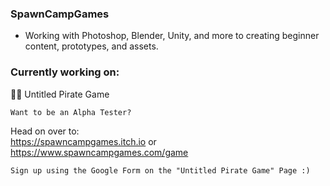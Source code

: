 ### SpawnCampGames
- Working with Photoshop, Blender, Unity, and more to creating beginner content, prototypes, and assets.

### Currently working on:
🏴‍☠️ Untitled Pirate Game
```
Want to be an Alpha Tester?
```
Head on over to:  
https://spawncampgames.itch.io or  
https://www.spawncampgames.com/game

```
Sign up using the Google Form on the "Untitled Pirate Game" Page :)
```

<!--
**SpawnCampGames/SpawnCampGames** is a ✨ _special_ ✨ repository because its `README.md` (this file) appears on your GitHub profile.

Here are some ideas to get you started:

- 🔭 I’m currently working on ...
- 🌱 I’m currently learning ...
- 👯 I’m looking to collaborate on ...
- 🤔 I’m looking for help with ...
- 💬 Ask me about ...
- 📫 How to reach me: ...
- 😄 Pronouns: ...
- ⚡ Fun fact: ...
-->
